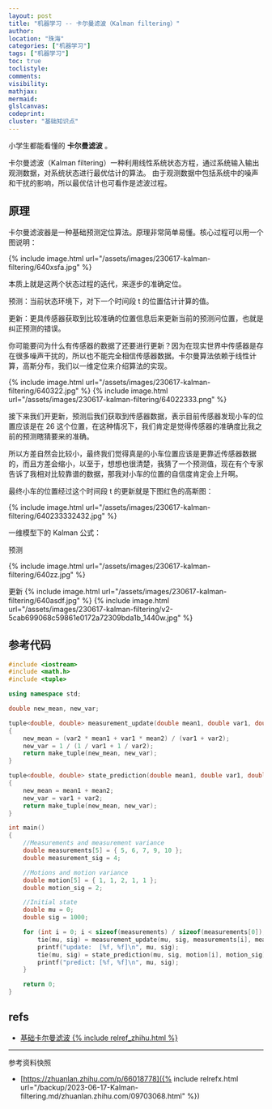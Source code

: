```yaml
---
layout: post
title: "机器学习 -- 卡尔曼滤波（Kalman filtering）"
author:
location: "珠海"
categories: ["机器学习"]
tags: ["机器学习"]
toc: true
toclistyle:
comments:
visibility:
mathjax:
mermaid:
glslcanvas:
codeprint:
cluster: "基础知识点"
---
```


小学生都能看懂的 **卡尔曼滤波** 。

卡尔曼滤波（Kalman filtering）一种利用线性系统状态方程，通过系统输入输出观测数据，对系统状态进行最优估计的算法。
由于观测数据中包括系统中的噪声和干扰的影响，所以最优估计也可看作是滤波过程。


## 原理

卡尔曼滤波器是一种基础预测定位算法。原理非常简单易懂。核心过程可以用一个图说明：

{% include image.html url="/assets/images/230617-kalman-filtering/640xsfa.jpg" %}

本质上就是这两个状态过程的迭代，来逐步的准确定位。

预测：当前状态环境下，对下一个时间段 t 的位置估计计算的值。

更新：更具传感器获取到比较准确的位置信息后来更新当前的预测问位置，也就是纠正预测的错误。

你可能要问为什么有传感器的数据了还要进行更新？因为在现实世界中传感器是存在很多噪声干扰的，所以也不能完全相信传感器数据。卡尔曼算法依赖于线性计算，高斯分布，我们以一维定位来介绍算法的实现。

{% include image.html url="/assets/images/230617-kalman-filtering/640322.jpg" %}
{% include image.html url="/assets/images/230617-kalman-filtering/64022333.png" %}

接下来我们开更新，预测后我们获取到传感器数据，表示目前传感器发现小车的位置应该是在 26 这个位置，在这种情况下，我们肯定是觉得传感器的准确度比我之前的预测瞎猜要来的准确。

所以方差自然会比较小，最终我们觉得真是的小车位置应该是更靠近传感器数据的，而且方差会缩小，以至于，想想也很清楚，我猜了一个预测值，现在有个专家告诉了我相对比较靠谱的数据，那我对小车的位置的自信度肯定会上升啊。

最终小车的位置经过这个时间段 t 的更新就是下图红色的高斯图：

{% include image.html url="/assets/images/230617-kalman-filtering/640233332432.jpg" %}

一维模型下的 Kalman 公式：

预测

{% include image.html url="/assets/images/230617-kalman-filtering/640zz.jpg" %}

更新
{% include image.html url="/assets/images/230617-kalman-filtering/640asdf.jpg" %}
{% include image.html url="/assets/images/230617-kalman-filtering/v2-5cab699068c59861e0172a72309bda1b_1440w.jpg" %}


## 参考代码

```cpp
#include <iostream>
#include <math.h>
#include <tuple>

using namespace std;

double new_mean, new_var;

tuple<double, double> measurement_update(double mean1, double var1, double mean2, double var2)
{
    new_mean = (var2 * mean1 + var1 * mean2) / (var1 + var2);
    new_var = 1 / (1 / var1 + 1 / var2);
    return make_tuple(new_mean, new_var);
}

tuple<double, double> state_prediction(double mean1, double var1, double mean2, double var2)
{
    new_mean = mean1 + mean2;
    new_var = var1 + var2;
    return make_tuple(new_mean, new_var);
}

int main()
{
    //Measurements and measurement variance
    double measurements[5] = { 5, 6, 7, 9, 10 };
    double measurement_sig = 4;

    //Motions and motion variance
    double motion[5] = { 1, 1, 2, 1, 1 };
    double motion_sig = 2;

    //Initial state
    double mu = 0;
    double sig = 1000;

    for (int i = 0; i < sizeof(measurements) / sizeof(measurements[0]); i++) {
        tie(mu, sig) = measurement_update(mu, sig, measurements[i], measurement_sig);
        printf("update:  [%f, %f]\n", mu, sig);
        tie(mu, sig) = state_prediction(mu, sig, motion[i], motion_sig);
        printf("predict: [%f, %f]\n", mu, sig);
    }

    return 0;
}
```


## refs

* [基础卡尔曼滤波 {% include relref_zhihu.html %}](https://zhuanlan.zhihu.com/p/66018778)



<hr class='reviewline'/>
<p class='reviewtip'><script type='text/javascript' src='{% include relref.html url="/assets/reviewjs/blogs/2023-06-17-Kalman-filtering.md.js" %}'></script></p>
<font class='ref_snapshot'>参考资料快照</font>

- [https://zhuanlan.zhihu.com/p/66018778]({% include relrefx.html url="/backup/2023-06-17-Kalman-filtering.md/zhuanlan.zhihu.com/09703068.html" %})
